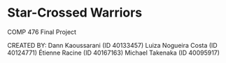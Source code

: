 # Star-Crossed Warriors
COMP 476 Final Project


CREATED BY:
Dann Kaoussarani (ID 40133457)
Luiza Nogueira Costa (ID 40124771)
Étienne Racine (ID 40167163)
Michael Takenaka (ID 40095917)
